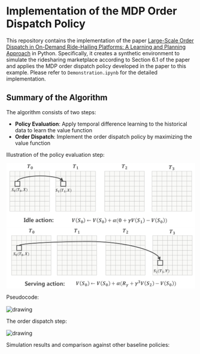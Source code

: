 # Implementation of the MDP Order Dispatch Policy

This repository contains the implementation of the paper [Large-Scale Order Dispatch in On-Demand Ride-Hailing Platforms: A Learning and Planning Approach](https://dl.acm.org/doi/10.1145/3219819.3219824) in Python. Specifically, it creates a synthetic environment to simulate the ridesharing marketplace according to Section 6.1 of the paper and applies the MDP order dispatch policy developed in the paper to this example. Please refer to `Demonstration.ipynb` for the detailed implementation. 

## Summary of the Algorithm

The algorithm consists of two steps:

* **Policy Evaluation**: Apply temporal difference learning to the historical data to learn the value function
* **Order Dispatch**: Implement the order dispatch policy by maximizing the value function

Illustration of the policy evaluation step:

<img align="center" src="./graph/policy_evaluation.png" alt="drawing" width="700">

Pseudocode:

<img align="center" src="pe_pseudocode.png" alt="drawing" width="700">

The order dispatch step:

<img align="center" src="MDP.png" alt="drawing" width="700">

Simulation results and comparison against other baseline policies: 
